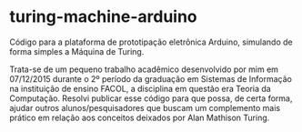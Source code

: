 # turing-machine-arduino
Código para a plataforma de prototipação eletrônica Arduino, simulando de forma simples a Máquina de Turing.

Trata-se de um pequeno trabalho acadêmico desenvolvido por mim em 07/12/2015 durante o 2º período da graduação em Sistemas de Informação na instituição de ensino FACOL, a disciplina em questão era Teoria da Computação.
Resolvi publicar esse código para que possa, de certa forma, ajudar outros alunos/pesquisadores que buscam um complemento mais prático em relação aos conceitos deixados por Alan Mathison Turing.
